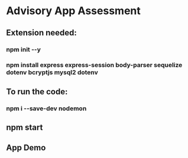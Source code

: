 # Advisory App Assessment

## Extension needed:

### npm init --y
### npm install express express-session body-parser sequelize dotenv bcryptjs mysql2 dotenv

## To run the code:

### npm i --save-dev nodemon
## npm start

## App Demo
